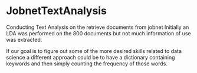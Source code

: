# JobnetTextAnalysis
Conducting Text Analysis on the retrieve documents from jobnet
Initially an LDA was performed on the 800 documents but not much information of use was extracted.

If our goal is to figure out some of the more desired skills related to data science a different approach could be to have a
dictionary containing keywords and then simply counting the frequency of those words.
